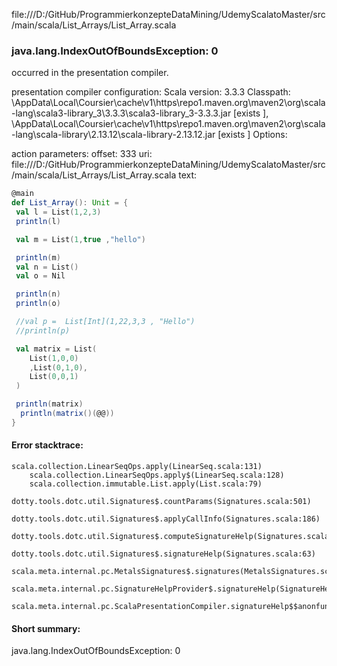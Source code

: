 file:///D:/GitHub/ProgrammierkonzepteDataMining/UdemyScalatoMaster/src/main/scala/List_Arrays/List_Array.scala
### java.lang.IndexOutOfBoundsException: 0

occurred in the presentation compiler.

presentation compiler configuration:
Scala version: 3.3.3
Classpath:
<HOME>\AppData\Local\Coursier\cache\v1\https\repo1.maven.org\maven2\org\scala-lang\scala3-library_3\3.3.3\scala3-library_3-3.3.3.jar [exists ], <HOME>\AppData\Local\Coursier\cache\v1\https\repo1.maven.org\maven2\org\scala-lang\scala-library\2.13.12\scala-library-2.13.12.jar [exists ]
Options:



action parameters:
offset: 333
uri: file:///D:/GitHub/ProgrammierkonzepteDataMining/UdemyScalatoMaster/src/main/scala/List_Arrays/List_Array.scala
text:
```scala
@main
def List_Array(): Unit = {
 val l = List(1,2,3)
 println(l)

 val m = List(1,true ,"hello")

 println(m)
 val n = List()
 val o = Nil

 println(n)
 println(o)

 //val p =  List[Int](1,22,3,3 , "Hello")
 //println(p)

 val matrix = List(
    List(1,0,0)
    ,List(0,1,0),
    List(0,0,1)
 )

 println(matrix)
  println(matrix()(@@))
}
```



#### Error stacktrace:

```
scala.collection.LinearSeqOps.apply(LinearSeq.scala:131)
	scala.collection.LinearSeqOps.apply$(LinearSeq.scala:128)
	scala.collection.immutable.List.apply(List.scala:79)
	dotty.tools.dotc.util.Signatures$.countParams(Signatures.scala:501)
	dotty.tools.dotc.util.Signatures$.applyCallInfo(Signatures.scala:186)
	dotty.tools.dotc.util.Signatures$.computeSignatureHelp(Signatures.scala:94)
	dotty.tools.dotc.util.Signatures$.signatureHelp(Signatures.scala:63)
	scala.meta.internal.pc.MetalsSignatures$.signatures(MetalsSignatures.scala:17)
	scala.meta.internal.pc.SignatureHelpProvider$.signatureHelp(SignatureHelpProvider.scala:51)
	scala.meta.internal.pc.ScalaPresentationCompiler.signatureHelp$$anonfun$1(ScalaPresentationCompiler.scala:435)
```
#### Short summary: 

java.lang.IndexOutOfBoundsException: 0